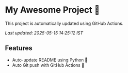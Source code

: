 # My Awesome Project 🚀

This project is automatically updated using GitHub Actions.

_Last updated: 2025-05-15 14:25:12 IST_

## Features
- Auto-update README using Python 🐍
- Auto Git push with GitHub Actions 🤖
